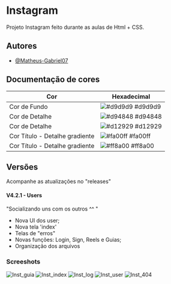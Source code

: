 
# Instagram

Projeto Instagram feito durante as aulas de Html + CSS.

## Autores

- [@Matheus-Gabriel07](https://www.github.com/matheus-gabriel07)

## Documentação de cores

| Cor               | Hexadecimal                                                |
| ----------------- | ---------------------------------------------------------------- |
| Cor de Fundo       | ![#d9d9d9](https://via.placeholder.com/10/d9d9d9?text=+) #d9d9d9 |
| Cor de Detalhe       | ![#d94848](https://via.placeholder.com/10/d94848?text=+) #d94848 |
| Cor de Detalhe       | ![#d12929](https://via.placeholder.com/10/d12929?text=+) #d12929 |
| Cor Título - Detalhe gradiente       | ![#fa00ff](https://via.placeholder.com/10/fa00ff?text=+) #fa00ff |
| Cor Título - Detalhe gradiente      | ![#ff8a00](https://via.placeholder.com/10/ff8a00?text=+) #ff8a00 |


## Versões

Acompanhe as atualizações no "releases"

#### V4.2.1 - Users
"Socializando uns com os outros  ^^ "

- Nova UI dos user;
- Nova tela 'index'
- Telas de "erros"
- Novas funções: Login, Sign, Reels e Guias;
- Organização dos arquivos

### Screeshots

![Inst_guia](https://user-images.githubusercontent.com/125685533/230795762-2fc70fe1-7db0-4535-8671-528a0a5f467d.PNG)
![Inst_index](https://user-images.githubusercontent.com/125685533/230795763-714dbb84-3076-4fe4-a3ca-f5d43c5a1d9f.PNG)
![Inst_log](https://user-images.githubusercontent.com/125685533/230795765-479d8886-4e40-4df8-b15c-ecefd5d6777d.PNG)
![Inst_user](https://user-images.githubusercontent.com/125685533/230795768-91a3d741-aa1e-42a2-8971-adea844b2d34.PNG)
![Inst_404](https://user-images.githubusercontent.com/125685533/230795774-0eb02474-9a45-4f5c-9f40-b1cc59f73198.PNG)
